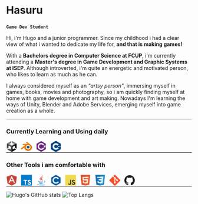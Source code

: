 # Hasuru

**`Game Dev Student`**

Hi, i'm Hugo and a junior programmer. Since my childhood i had a clear view of what i wanted to dedicate my life for, **and that is making games!**

With a **Bachelors degree in Computer Science at FCUP**, i'm currently attending a **Master's degree in Game Development and Graphic Systems at ISEP**.
Although introverted, i'm quite an energetic and motivated person, who likes to learn as much as he can.

I always considered myself as an *"artsy person"*, immersing myself in games, books, movies and photography, so i am quickly finding myself at home with game development and art making.
Nowadays I'm learning the ways of Unity, Blender and Adobe Services, emerging myself into game creation as a whole.

---
### Currently Learning and Using daily
<img align="left" alt="Unity" width="30px" style="padding-right:10px;" src="https://github.com/devicons/devicon/blob/v2.15.1/icons/unity/unity-original.svg" />
<img align="left" alt="Blender" width="30px" style="padding-right:10px;" src="https://github.com/devicons/devicon/blob/v2.15.1/icons/blender/blender-original.svg" />
<img align="left" alt="C#" width="30px" style="padding-right:10px;" src="https://github.com/devicons/devicon/blob/v2.15.1/icons/csharp/csharp-plain.svg" />
<img align="left" alt="C++" width="30px" style="padding-right:10px;" src="https://github.com/devicons/devicon/blob/v2.15.1/icons/cplusplus/cplusplus-plain.svg" />
<br />

---
### Other Tools i am comfortable with
<img align="left" alt="Angular" width="30px" style="padding-right:10px;" src="https://github.com/devicons/devicon/blob/v2.15.1/icons/angularjs/angularjs-plain.svg" />
<img align="left" alt="Typescript" width="30px" style="padding-right:10px;" src="https://github.com/devicons/devicon/blob/v2.15.1/icons/typescript/typescript-plain.svg" />
<img align="left" alt="Java" width="30px" style="padding-right:10px;" src="https://github.com/devicons/devicon/blob/v2.15.1/icons/java/java-original.svg" />
<img align="left" alt="C" width="30px" style="padding-right:10px;" src="https://github.com/devicons/devicon/blob/v2.15.1/icons/c/c-plain.svg" />
<img align="left" alt="javascript" width="30px" style="padding-right:10px;" src="https://github.com/devicons/devicon/blob/v2.15.1/icons/javascript/javascript-original.svg" />
<img align="left" alt="HTML" width="30px" style="padding-right:10px;" src="https://github.com/devicons/devicon/blob/v2.15.1/icons/html5/html5-original.svg" />
<img align="left" alt="CSS" width="30px" style="padding-right:10px;" src="https://github.com/devicons/devicon/blob/v2.15.1/icons/css3/css3-original.svg" />
<img align="left" alt="git" width="30px" style="padding-right:10px;" src="https://github.com/devicons/devicon/blob/v2.15.1/icons/git/git-plain.svg" />
<img align="left" alt="github" width="30px" style="padding-right:10px;" src="https://github.com/devicons/devicon/blob/v2.15.1/icons/github/github-original.svg" />
<br />

---

   ![Hugo's GitHub stats](https://github-readme-stats.vercel.app/api?username=Hasuru&show_icons=true&theme=radical)
   ![Top Langs](https://github-readme-stats.vercel.app/api/top-langs/?username=Hasuru&exclude_repo=Pascal0_Compiler_&show_icons=true&theme=radical)
